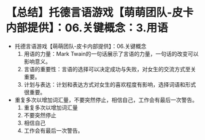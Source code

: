 # 【总结】托德言语游戏【萌萌团队-皮卡内部提供】：06.关键概念：3.用语

-   托德言语游戏【萌萌团队-皮卡内部提供】：06.关键概念
    1.  用语的力量：Mark Twain的一句话展示了言语的力量，一句话的改变可以影响意义。
    2.  言语的重要性：言语的选择可以决定成功与失败，对女生的交流方式至关重要。
    3.  计划与表达：计划和表达方式对女生的喜欢程度有影响，选择词语和形式很重要。
-   重复多次以增加词汇量，不要突然停止，相信自己，工作会有最后一次警告。
    1.  重复多次以增加词汇量
    2.  不要突然停止
    3.  相信自己
    4.  工作会有最后一次警告。